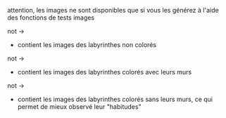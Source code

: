 attention, les images ne sont disponibles que si vous les générez à l'aide des fonctions de tests images

not ->
- contient les images des labyrinthes non colorés

not ->
- contient les images des labyrinthes colorés avec leurs murs

not ->
- contient les images des labyrinthes colorés sans leurs murs, ce qui permet de mieux observé leur "habitudes"